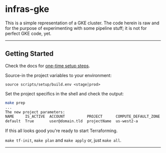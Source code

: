 # infras-gke

This is a simple representation of a GKE cluster. The code herein is raw and for the purpose of experimenting with some pipeline stuff; it is not for perfect GKE code, yet.

---

## Getting Started

Check the docs for [one-time setup steps].

Source-in the project variables to your environment:

`source scripts/setup/build.env <stage|prod>`

Set the project specifics in the shell and check the output:

```bash
make prep
...
The new project parameters:
NAME     IS_ACTIVE  ACCOUNT          PROJECT      COMPUTE_DEFAULT_ZONE  COMPUTE_DEFAULT_REGION
default  True       user@domain.tld  projectName  us-west2-a            us-west2
```

If this all looks good you're ready to start Terraforming.

`make tf-init`, `make plan` and `make apply` or, just `make all`. 

---

[one-time setup steps]:https://github.com/todd-dsm/infras-gke/blob/master/docs/one-time-setup-stuff.md